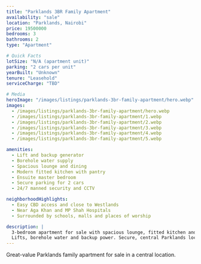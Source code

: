```yaml
---
title: "Parklands 3BR Family Apartment"
availability: "sale"
location: "Parklands, Nairobi"
price: 19500000
bedrooms: 3
bathrooms: 2
type: "Apartment"

# Quick Facts
lotSize: "N/A (apartment unit)"
parking: "2 cars per unit"
yearBuilt: "Unknown"
tenure: "Leasehold"
serviceCharge: "TBD"

# Media
heroImage: "/images/listings/parklands-3br-family-apartment/hero.webp"
images:
  - /images/listings/parklands-3br-family-apartment/hero.webp
  - /images/listings/parklands-3br-family-apartment/1.webp
  - /images/listings/parklands-3br-family-apartment/2.webp
  - /images/listings/parklands-3br-family-apartment/3.webp
  - /images/listings/parklands-3br-family-apartment/4.webp
  - /images/listings/parklands-3br-family-apartment/5.webp

amenities:
  - Lift and backup generator
  - Borehole water supply
  - Spacious lounge and dining
  - Modern fitted kitchen with pantry
  - Ensuite master bedroom
  - Secure parking for 2 cars
  - 24/7 manned security and CCTV

neighborhoodHighlights:
  - Easy CBD access and close to Westlands
  - Near Aga Khan and MP Shah Hospitals
  - Surrounded by schools, malls and places of worship

description: |
  3-bedroom apartment for sale with spacious lounge, fitted kitchen and ensuite master.
  Lifts, borehole water and backup power. Secure, central Parklands location.
---
```

Great-value Parklands family apartment for sale in a central location.
